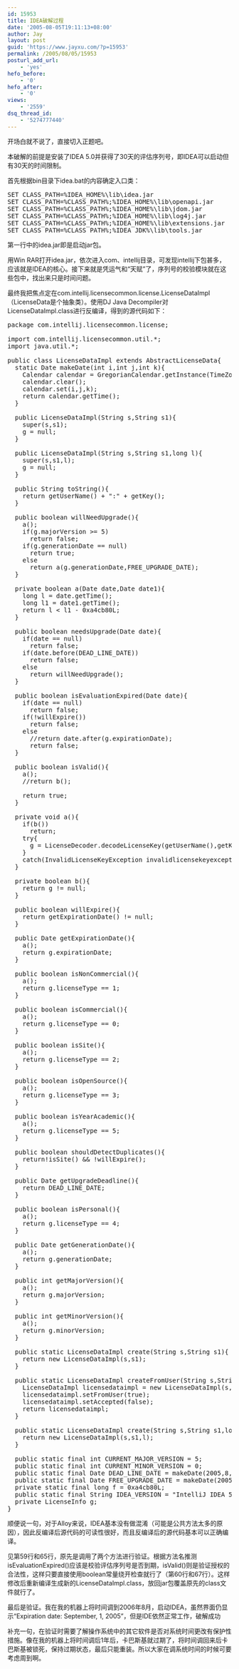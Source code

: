 ```yaml
---
id: 15953
title: IDEA破解过程
date: '2005-08-05T19:11:13+08:00'
author: Jay
layout: post
guid: 'https://www.jayxu.com/?p=15953'
permalink: /2005/08/05/15953
posturl_add_url:
    - 'yes'
hefo_before:
    - '0'
hefo_after:
    - '0'
views:
    - '2559'
dsq_thread_id:
    - '5274777440'
---
```


开场白就不说了，直接切入正题吧。

本破解的前提是安装了IDEA 5.0并获得了30天的评估序列号，即IDEA可以启动但有30天的时间限制。

首先根据bin目录下idea.bat的内容确定入口类：
<pre>SET CLASS_PATH=%IDEA_HOME%\lib\idea.jar
SET CLASS_PATH=%CLASS_PATH%;%IDEA_HOME%\lib\openapi.jar
SET CLASS_PATH=%CLASS_PATH%;%IDEA_HOME%\lib\jdom.jar
SET CLASS_PATH=%CLASS_PATH%;%IDEA_HOME%\lib\log4j.jar
SET CLASS_PATH=%CLASS_PATH%;%IDEA_HOME%\lib\extensions.jar
SET CLASS_PATH=%CLASS_PATH%;%IDEA_JDK%\lib\tools.jar
</pre>
第一行中的idea.jar即是启动jar包。

用Win RAR打开idea.jar，依次进入com、intellij目录，可发现intellij下包甚多，应该就是IDEA的核心。接下来就是凭运气和“天赋”了，序列号的校验模块就在这些包中，找出来只是时间问题。

最终我把焦点定在com.intellij.licensecommon.license.LicenseDataImpl（LicenseData是个抽象类）。使用DJ Java Decompiler对LicenseDataImpl.class进行反编译，得到的源代码如下：
<pre lang="java">package com.intellij.licensecommon.license;

import com.intellij.licensecommon.util.*;
import java.util.*;

public class LicenseDataImpl extends AbstractLicenseData{
  static Date makeDate(int i,int j,int k){
    Calendar calendar = GregorianCalendar.getInstance(TimeZone.getTimeZone("Europe/Prague"));
    calendar.clear();
    calendar.set(i,j,k);
    return calendar.getTime();
  }

  public LicenseDataImpl(String s,String s1){
    super(s,s1);
    g = null;
  }

  public LicenseDataImpl(String s,String s1,long l){
    super(s,s1,l);
    g = null;
  }

  public String toString(){
    return getUserName() + ":" + getKey();
  }

  public boolean willNeedUpgrade(){
    a();
    if(g.majorVersion &gt;= 5)
      return false;
    if(g.generationDate == null)
      return true;
    else
      return a(g.generationDate,FREE_UPGRADE_DATE);
  }

  private boolean a(Date date,Date date1){
    long l = date.getTime();
    long l1 = date1.getTime();
    return l &lt; l1 - 0xa4cb80L;
  }

  public boolean needsUpgrade(Date date){
    if(date == null)
      return false;
    if(date.before(DEAD_LINE_DATE))
      return false;
    else
      return willNeedUpgrade();
  }

  public boolean isEvaluationExpired(Date date){
    if(date == null)
      return false;
    if(!willExpire())
      return false;
    else
      //return date.after(g.expirationDate);
      return false;
  }

  public boolean isValid(){
    a();
    //return b();

    return true;
  }

  private void a(){
    if(b())
      return;
    try{
      g = LicenseDecoder.decodeLicenseKey(getUserName(),getKey());
    }
    catch(InvalidLicenseKeyException invalidlicensekeyexception){}
  }

  private boolean b(){
    return g != null;
  }

  public boolean willExpire(){
    return getExpirationDate() != null;
  }

  public Date getExpirationDate(){
    a();
    return g.expirationDate;
  }

  public boolean isNonCommercial(){
    a();
    return g.licenseType == 1;
  }

  public boolean isCommercial(){
    a();
    return g.licenseType == 0;
  }

  public boolean isSite(){
    a();
    return g.licenseType == 2;
  }

  public boolean isOpenSource(){
    a();
    return g.licenseType == 3;
  }

  public boolean isYearAcademic(){
    a();
    return g.licenseType == 5;
  }

  public boolean shouldDetectDuplicates(){
    return!isSite() &amp;&amp; !willExpire();
  }

  public Date getUpgradeDeadline(){
    return DEAD_LINE_DATE;
  }

  public boolean isPersonal(){
    a();
    return g.licenseType == 4;
  }

  public Date getGenerationDate(){
    a();
    return g.generationDate;
  }

  public int getMajorVersion(){
    a();
    return g.majorVersion;
  }

  public int getMinorVersion(){
    a();
    return g.minorVersion;
  }

  public static LicenseDataImpl create(String s,String s1){
    return new LicenseDataImpl(s,s1);
  }

  public static LicenseDataImpl createFromUser(String s,String s1){
    LicenseDataImpl licensedataimpl = new LicenseDataImpl(s,s1);
    licensedataimpl.setFromUser(true);
    licensedataimpl.setAccepted(false);
    return licensedataimpl;
  }

  public static LicenseDataImpl create(String s,String s1,long l){
    return new LicenseDataImpl(s,s1,l);
  }

  public static final int CURRENT_MAJOR_VERSION = 5;
  public static final int CURRENT_MINOR_VERSION = 0;
  public static final Date DEAD_LINE_DATE = makeDate(2005,8,1);
  public static final Date FREE_UPGRADE_DATE = makeDate(2005,4,1);
  private static final long f = 0xa4cb80L;
  public static final String IDEA_VERSION = "IntelliJ IDEA 5";
  private LicenseInfo g;
}
</pre>
顺便说一句，对于Alloy来说，IDEA基本没有做混淆（可能是公共方法太多的原因），因此反编译后源代码的可读性很好，而且反编译后的源代码基本可以正确编译。

见第59行和65行，原先是调用了两个方法进行验证。根据方法名推测isEvaluationExpired()应该是校验评估序列号是否到期，isValid()则是验证授权的合法性，这样只要直接使用boolean常量绕开检查就行了（第60行和67行）。这样修改后重新编译生成新的LicenseDataImpl.class，放回jar包覆盖原先的class文件就行了。

最后是验证。我在我的机器上将时间调到2006年8月，启动IDEA，虽然界面仍显示“Expiration date: September, 1, 2005”，但是IDE依然正常工作，破解成功

补充一句，在验证时需要了解操作系统中的其它软件是否对系统时间更改有保护性措施。像在我的机器上将时间调后1年后，卡巴斯基就过期了，将时间调回来后卡巴斯基被锁死，保持过期状态，最后只能重装。所以大家在调系统时间的时候可要考虑周到啊。